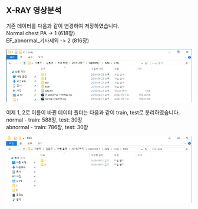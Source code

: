 ## X-RAY 영상분석

기존 데이터를 다음과 같이 변경하여 저장하였습니다.
<br>
Normal chest PA -> 1 (618장)
<br>
EF_abnormal_기타제외 -> 2 (816장)

![capture1](./images/capture1.PNG)

이제 1, 2로 이름이 바뀐 데이터 폴더는 다음과 같이 train, test로 분리하였습니다.
<br>
normal - train: 588장, test: 30장
<br>
abnormal - train: 786장, test: 30장

![capture2](./images/capture2.PNG)